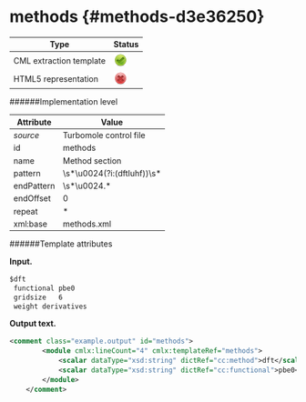 # methods {#methods-d3e36250}


| Type                                                                                                                                                                                                  | Status                                                                                                                                                                                                |
|----|----|
| CML extraction template                                                                                                                                                                               | ![](/imgs/Total.png)                                                                                                                                                                                  |
| HTML5 representation                                                                                                                                                                                  | ![](/imgs/None.png)                                                                                                                                                                                   |

######Implementation level

| Attribute                                                                                                                                                                                             | Value                                                                                                                                                                                                 |
|----|----|
| *source*                                                                                                                                                                                              | Turbomole control file                                                                                                                                                                                |
| id                                                                                                                                                                                                    | methods                                                                                                                                                                                               |
| name                                                                                                                                                                                                  | Method section                                                                                                                                                                                        |
| pattern                                                                                                                                                                                               | \\s\*\\u0024(?i:(dftIuhf))\\s\*                                                                                                                                                                       |
| endPattern                                                                                                                                                                                            | \\s\*\\u0024.\*                                                                                                                                                                                       |
| endOffset                                                                                                                                                                                             | 0                                                                                                                                                                                                     |
| repeat                                                                                                                                                                                                | \*                                                                                                                                                                                                    |
| xml:base                                                                                                                                                                                              | methods.xml                                                                                                                                                                                           |

######Template attributes

**Input.**

    $dft
     functional pbe0
     gridsize   6
     weight derivatives 
        

**Output text.**

```xml
<comment class="example.output" id="methods">
        <module cmlx:lineCount="4" cmlx:templateRef="methods">
            <scalar dataType="xsd:string" dictRef="cc:method">dft</scalar>
            <scalar dataType="xsd:string" dictRef="cc:functional">pbe0</scalar>
        </module>
    </comment>
```
